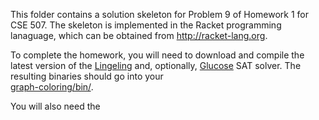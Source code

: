 This folder contains a solution skeleton for Problem 9 of Homework
1 for CSE 507. The skeleton is implemented in the Racket programming lanaguage,
which can be obtained from http://racket-lang.org.

To complete the homework, you will need to download and compile
the latest version of the
[Lingeling](http://fmv.jku.at/lingeling/) and, optionally,
[Glucose](http://www.labri.fr/perso/lsimon/glucose/) SAT solver.  The resulting 
binaries should go into your  
[graph-coloring/bin/](https://github.com/emina/cse507fa14/tree/master/graph-coloring/bin/).

You will also need the